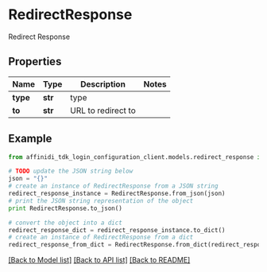 # RedirectResponse

Redirect Response

## Properties

| Name     | Type    | Description        | Notes |
| -------- | ------- | ------------------ | ----- |
| **type** | **str** | type               |
| **to**   | **str** | URL to redirect to |

## Example

```python
from affinidi_tdk_login_configuration_client.models.redirect_response import RedirectResponse

# TODO update the JSON string below
json = "{}"
# create an instance of RedirectResponse from a JSON string
redirect_response_instance = RedirectResponse.from_json(json)
# print the JSON string representation of the object
print RedirectResponse.to_json()

# convert the object into a dict
redirect_response_dict = redirect_response_instance.to_dict()
# create an instance of RedirectResponse from a dict
redirect_response_from_dict = RedirectResponse.from_dict(redirect_response_dict)
```

[[Back to Model list]](../README.md#documentation-for-models) [[Back to API list]](../README.md#documentation-for-api-endpoints) [[Back to README]](../README.md)
